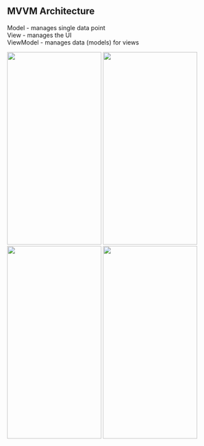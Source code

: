<b><h2>MVVM Architecture</h2></b>

Model - manages single data point <br>
View - manages the UI <br>
ViewModel - manages data (models) for views 
<div>
<img src="https://user-images.githubusercontent.com/55629683/161004138-fba85506-66e1-4a37-adb7-f6f5b0fadbe1.png" width="220" height="450">
<img src="https://user-images.githubusercontent.com/55629683/161004615-9587f9c9-d127-4dd0-827d-ff6da8934d06.png" width="220" height="450">
<img src="https://user-images.githubusercontent.com/55629683/161004460-cce40c4c-b2ab-426f-8324-885567308732.png" width="220" height="450">
<img src="https://user-images.githubusercontent.com/55629683/161004764-2c468f2e-36f1-4d2a-b84a-54f639a195f4.png" width="220" height="450">
</div>

